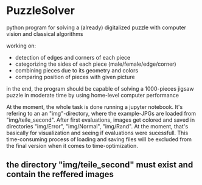 # PuzzleSolver
python program for solving a (already) digitalized puzzle with computer vision and classical algorithms

working on:
- detection of edges and corners of each piece
- categorizing the sides of each piece (male/female/edge/corner)
- combining pieces due to its geometry and colors
- comparing position of pieces with given picture

in the end, the program should be capable of solving a 1000-pieces jigsaw puzzle in moderate time by using home-level computer performance

At the moment, the whole task is done running a jupyter notebook.
It's refering to an an "img"-directory, where the example-JPGs are loaded from "img/teile_second". After first evaluations, images get colored and saved in directories "img/Error", "img/Normal", "img/Rand". At the moment, that's basically for visualization and seeing if evaluations were sucessfull.
This time-consuming process of loading and saving files will be excluded from the final version when it comes to time-optimization.

## the directory "img/teile_second" must exist and contain the reffered images

